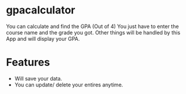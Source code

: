 # gpacalculator
You can calculate and find the GPA (Out of 4)
You just have to enter the course name and the grade you got.
Other things will be handled by this App and will display your GPA.

# Features
- Will save your data.
- You can update/ delete your entires anytime.
